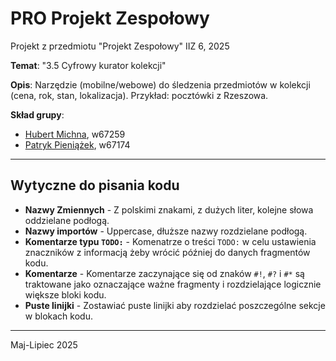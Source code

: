 # PRO Projekt Zespołowy

Projekt z przedmiotu "Projekt Zespołowy" IIZ 6, 2025

**Temat**: "3.5 Cyfrowy kurator kolekcji"

**Opis**: Narzędzie (mobilne/webowe) do śledzenia przedmiotów w kolekcji (cena, rok, stan, lokalizacja). Przykład: pocztówki z Rzeszowa.

**Skład grupy**:

- [Hubert Michna](https://github.com/Hubsik456), w67259
- [Patryk Pieniążek](https://github.com/ppieniazek), w67174

---

## Wytyczne do pisania kodu

- **Nazwy Zmiennych** - Z polskimi znakami, z dużych liter, kolejne słowa oddzielane podłogą.
- **Nazwy importów** - Uppercase, dłuższe nazwy rozdzielane podłogą.
- **Komentarze typu `TODO:`** - Komenatrze o treści `TODO:` w celu ustawienia znaczników z informacją żeby wrócić później do danych fragmentów kodu.
- **Komentarze** - Komentarze zaczynające się od znaków `#!`, `#?` i `#*` są traktowane jako oznaczające ważne fragmenty i rozdzielające logicznie większe bloki kodu.
- **Puste linijki** - Zostawiać puste linijki aby rozdzielać poszczególne sekcje w blokach kodu.

---

Maj-Lipiec 2025

